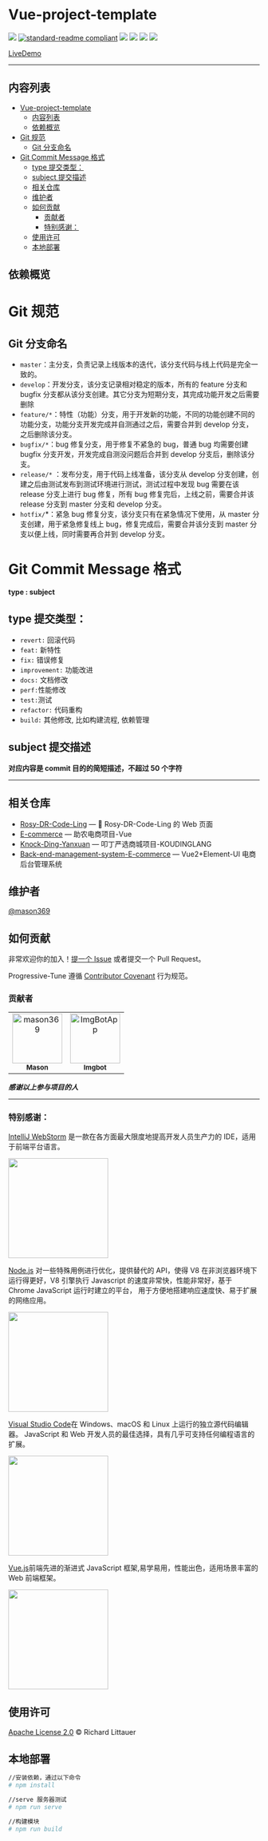 # Vue-project-template

<!-- ![](https://img.shields.io/badge/%E7%8A%B6%E6%80%81-%E9%A1%B9%E7%9B%AE%E5%BC%80%E5%8F%91%E4%B8%AD-green) -->

![](https://img.shields.io/badge/%E7%8A%B6%E6%80%81-%E7%BB%B4%E6%8A%A4%E4%B8%AD-brightgreen)
[![standard-readme compliant](https://img.shields.io/badge/readme%20style-standard-brightgreen.svg?style=flat-square)](https://github.com/RichardLitt/standard-readme)
[![](https://img.shields.io/crates/l/s)](https://img.shields.io/crates/l/s)
![](https://img.shields.io/badge/Vue-%5E2.7.14-brightgreen)
![](https://img.shields.io/badge/Node-%20%5E16.18.0-brightgreen)
![](https://img.shields.io/badge/npm-%5E8.19.2-blue)

<!-- start dependencies -->
<!-- end dependencies -->

[LiveDemo]()

---

## 内容列表

- [Vue-project-template](#vue-project-template)
  - [内容列表](#内容列表)
  - [依赖概览](#依赖概览)
- [Git 规范](#git-规范)
  - [Git 分支命名](#git-分支命名)
- [Git Commit Message 格式](#git-commit-message-格式)
  - [type 提交类型：](#type-提交类型)
  - [subject 提交描述](#subject-提交描述)
  - [相关仓库](#相关仓库)
  - [维护者](#维护者)
  - [如何贡献](#如何贡献)
    - [贡献者](#贡献者)
    - [特别感谢：](#特别感谢)
  - [使用许可](#使用许可)
  - [本地部署](#本地部署)

<!-- 代码行数：![](https://img.shields.io/badge/JSON-22049-green?style=for-the-badge) -->

## 依赖概览

<!-- start dependencies -->
<!-- end dependencies -->

# Git 规范

## Git 分支命名

-   `master`：主分支，负责记录上线版本的迭代，该分支代码与线上代码是完全一致的。
-   `develop`：开发分支，该分支记录相对稳定的版本，所有的 feature 分支和 bugfix 分支都从该分支创建。其它分支为短期分支，其完成功能开发之后需要删除
-   `feature/*`：特性（功能）分支，用于开发新的功能，不同的功能创建不同的功能分支，功能分支开发完成并自测通过之后，需要合并到 develop 分支，之后删除该分支。
-   `bugfix/*`：bug 修复分支，用于修复不紧急的 bug，普通 bug 均需要创建 bugfix 分支开发，开发完成自测没问题后合并到 develop 分支后，删除该分支。
-   `release/*`
    ：发布分支，用于代码上线准备，该分支从 develop 分支创建，创建之后由测试发布到测试环境进行测试，测试过程中发现 bug 需要在该 release 分支上进行 bug 修复，所有 bug 修复完后，上线之前，需要合并该 release 分支到 master 分支和 develop 分支。
-   `hotfix/`\*：紧急 bug 修复分支，该分支只有在紧急情况下使用，从 master 分支创建，用于紧急修复线上 bug，修复完成后，需要合并该分支到 master 分支以便上线，同时需要再合并到 develop 分支。

# Git Commit Message 格式

**type : subject**

## type 提交类型：

-   `revert:` 回滚代码
-   `feat:` 新特性
-   `fix:` 错误修复
-   `improvement:` 功能改进
-   `docs:` 文档修改
-   `perf:`性能修改
-   `test:`测试
-   `refactor:` 代码重构
-   `build:` 其他修改, 比如构建流程, 依赖管理

## subject 提交描述

**对应内容是 commit 目的的简短描述，不超过 50 个字符**

---

## 相关仓库

-   [Rosy-DR-Code-Ling](https://github.com/School-of-Website-Engineering/Rosy-DR-Code-Ling) — 💌 Rosy-DR-Code-Ling 的 Web 页面
-   [E-commerce](https://github.com/Galaxy-Wish-Star/E-commerce) — 助农电商项目-Vue
-   [Knock-Ding-Yanxuan](https://github.com/School-of-Website-Engineering/Knock-Ding-Yanxuan) — 叩丁严选商城项目-KOUDINGLANG
-   [Back-end-management-system-E-commerce](https://github.com/School-of-Website-Engineering/Back-end-management-system-E-commerce) — Vue2+Element-UI 电商后台管理系统

## 维护者

[@mason369](https://github.com/mason369)

<!-- [@liusxs](https://github.com/liusxs)
[@LingASDJ](https://github.com/LingASDJ) -->

## 如何贡献

非常欢迎你的加入！[提一个 Issue](https://github.com/School-of-Automation-Engineering/Progressive-Tune/issues) 或者提交一个
Pull Request。

Progressive-Tune 遵循 [Contributor Covenant](http://contributor-covenant.org/version/1/3/0/) 行为规范。

### 贡献者

<!-- readme: collaborators,contributors -start -->
<table>
<tr>
    <td align="center">
        <a href="https://github.com/mason369">
            <img src="https://avatars.githubusercontent.com/u/93964390?v=4" width="100;" alt="mason369"/>
            <br />
            <sub><b>Mason</b></sub>
        </a>
    </td>
    <td align="center">
        <a href="https://github.com/ImgBotApp">
            <img src="https://avatars.githubusercontent.com/u/31427850?v=4" width="100;" alt="ImgBotApp"/>
            <br />
            <sub><b>Imgbot</b></sub>
        </a>
    </td></tr>
</table>
<!-- readme: collaborators,contributors -end -->

**_感谢以上参与项目的人_**

---

### 特别感谢：

[IntelliJ WebStorm](https://zh.wikipedia.org/zh-hans/IntelliJ_IDEA) 是一款在各方面最大限度地提高开发人员生产力的 IDE，适用于前端平台语言。

<code><img src="https://resources.jetbrains.com/storage/products/company/brand/logos/WebStorm_icon.png?_gl=1*10616q8*_ga*MTEwMzE4MDQwOS4xNjU0NzQ0NjIw*_ga_9J976DJZ68*MTY1NTA5NzcyOC4yLjEuMTY1NTA5ODE3Ni42MA..&_ga=2.237879491.294686240.1655097729-1103180409.1654744620" style="width:200px; "/></code>

[Node.js](https://nodejs.org/en/) 对一些特殊用例进行优化，提供替代的 API，使得 V8 在非浏览器环境下运行得更好，V8 引擎执行 Javascript 的速度非常快，性能非常好，基于 Chrome
JavaScript 运行时建立的平台， 用于方便地搭建响应速度快、易于扩展的网络应用。

<code><img src="https://nodejs.org/static/images/logo.svg" style="width:200px; "/></code>

[Visual Studio Code](https://code.visualstudio.com/)在 Windows、macOS 和 Linux 上运行的独立源代码编辑器。
JavaScript 和 Web 开发人员的最佳选择，具有几乎可支持任何编程语言的扩展。

<code><img src="https://visualstudio.microsoft.com/wp-content/uploads/2019/09/vs-code-responsive-01-1.png" style="width:200px; "/></code>

[Vue.js](https://cn.vuejs.org/)前端先进的渐进式 JavaScript 框架,易学易用，性能出色，适用场景丰富的 Web 前端框架。

<code><img src="https://cn.vuejs.org/logo.svg" style="width:200px; " /></code>

## 使用许可

[Apache License 2.0](LICENSE) © Richard Littauer

## 本地部署

```bash
//安装依赖，通过以下命令
# npm install

//serve 服务器测试
# npm run serve

//构建模块
# npm run build

```
